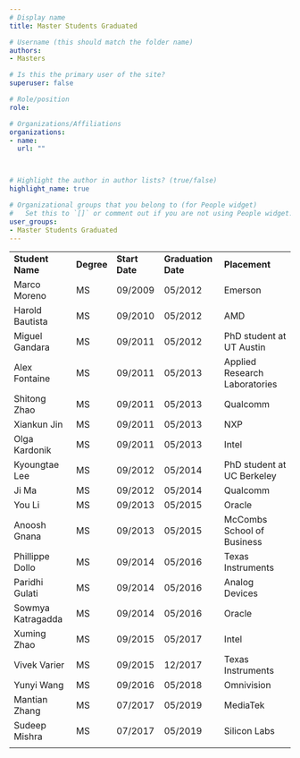```yaml
---
# Display name
title: Master Students Graduated

# Username (this should match the folder name)
authors:
- Masters

# Is this the primary user of the site?
superuser: false

# Role/position
role: 

# Organizations/Affiliations
organizations:
- name: 
  url: ""



# Highlight the author in author lists? (true/false)
highlight_name: true

# Organizational groups that you belong to (for People widget)
#   Set this to `[]` or comment out if you are not using People widget.
user_groups:
- Master Students Graduated
---
```


<table>
    <tr>
        <td><b>Student Name</b></td>
        <td><b>Degree</b></td>
        <td><b>Start Date</b></td>
        <td><b>Graduation Date</b></td>
        <td><b>Placement</b></td>
    </tr>
    <tr>
        <td>Marco Moreno</td>
        <td>MS</td>
        <td>09/2009</td>
        <td>05/2012</td>
        <td>Emerson</td>
    </tr>
    <tr>
        <td>Harold Bautista</td>
        <td>MS</td>
        <td>09/2010</td>
        <td>05/2012</td>
        <td>AMD</td>
    </tr>
    <tr>
        <td>Miguel Gandara</td>
        <td>MS</td>
        <td>09/2011</td>
        <td>05/2012</td>
        <td>PhD student at UT Austin</td>
    </tr>
    <tr>
        <td>Alex Fontaine</td>
        <td>MS</td>
        <td>09/2011</td>
        <td>05/2013</td>
        <td>Applied Research Laboratories</td>
    </tr>
    <tr>
        <td>Shitong Zhao</td>
        <td>MS</td>
        <td>09/2011</td>
        <td>05/2013</td>
        <td>Qualcomm</td>
    </tr>
    <tr>
        <td>Xiankun Jin</td>
        <td>MS</td>
        <td>09/2011</td>
        <td>05/2013</td>
        <td>NXP</td>
    </tr>
    <tr>
        <td>Olga Kardonik</td>
        <td>MS</td>
        <td>09/2011</td>
        <td>05/2013</td>
        <td>Intel</td>
    </tr>
    <tr>
        <td>Kyoungtae Lee</td>
        <td>MS</td>
        <td>09/2012</td>
        <td>05/2014</td>
        <td>PhD student at UC Berkeley</td>
    </tr>
    <tr>
        <td>Ji Ma</td>
        <td>MS</td>
        <td>09/2012</td>
        <td>05/2014</td>
        <td>Qualcomm</td>
    </tr>
    <tr>
        <td>You Li</td>
        <td>MS</td>
        <td>09/2013</td>
        <td>05/2015</td>
        <td>Oracle</td>
    </tr>
    <tr>
        <td>Anoosh Gnana</td>
        <td>MS</td>
        <td>09/2013</td>
        <td>05/2015</td>
        <td>McCombs School of Business</td>
    </tr>
    <tr>
        <td>Phillippe Dollo</td>
        <td>MS</td>
        <td>09/2014</td>
        <td>05/2016</td>
        <td>Texas Instruments</td>
    </tr>
    <tr>
        <td>Paridhi Gulati</td>
        <td>MS</td>
        <td>09/2014</td>
        <td>05/2016</td>
        <td>Analog Devices</td>
    </tr>
    <tr>
        <td>Sowmya Katragadda</td>
        <td>MS</td>
        <td>09/2014</td>
        <td>05/2016</td>
        <td>Oracle</td>
    </tr>
    <tr>
        <td>Xuming Zhao</td>
        <td>MS</td>
        <td>09/2015</td>
        <td>05/2017</td>
        <td>Intel </td>
    </tr>
    <tr>
        <td>Vivek Varier </td>
        <td>MS</td>
        <td>09/2015</td>
        <td>12/2017</td>
        <td>Texas Instruments</td>
    </tr>
    <tr>
        <td>Yunyi Wang</td>
        <td>MS</td>
        <td>09/2016</td>
        <td>05/2018</td>
        <td>Omnivision</td>
    </tr>
    <tr>
        <td>Mantian Zhang</td>
        <td>MS</td>
        <td>07/2017</td>
        <td>05/2019</td>
        <td>MediaTek </td>
    </tr>
    <tr>
        <td>Sudeep Mishra</td>
        <td>MS</td>
        <td>07/2017</td>
        <td>05/2019</td>
        <td>Silicon Labs </td>
    </tr>
    <tr>
        <td></td>
    </tr>
</table>